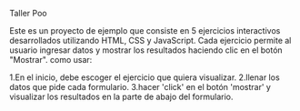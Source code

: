 
Taller Poo

Este es un proyecto de ejemplo que consiste en 5 ejercicios interactivos desarrollados utilizando HTML, CSS y JavaScript.
Cada ejercicio permite al usuario ingresar datos y mostrar los resultados haciendo clic en el botón "Mostrar".
como usar:

1.En el inicio, debe escoger el ejercicio que quiera visualizar.
2.llenar los datos que pide cada formulario.
3.hacer 'click' en el botón 'mostrar' y visualizar los resultados en la parte de abajo del formulario.
